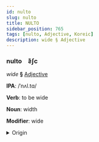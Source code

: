 ```yaml
---
id: nulto
slug: nulto
title: NULTO
sidebar_position: 765
tags: [nulto, Adjective, Koreic]
description: wide § Adjective
---
```


### nulto&emsp;<span kind="abugida">ƨ͊ʃc</span>

*wide* **§** [Adjective](../../tags/Adjective)

**IPA**: /ˈnʌl.tɑ/

**Verb**: to be wide

**Noun**: width

**Modifier**: wide

<details>
    <summary>Origin</summary>
    Korean 넓다 neolda [nʌ̹ɭt͈a̠]<br/>
    <em>Koreic Language Family</em>
</details>
